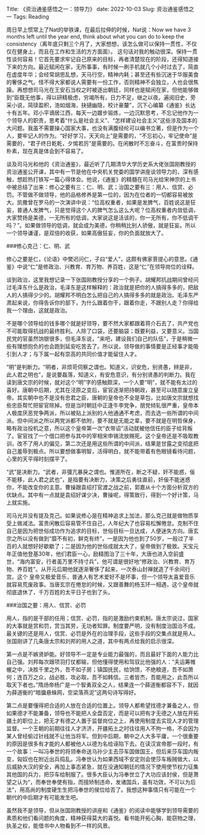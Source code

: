 Title: 《资治通鉴感悟之一：领导力》
date: 2022-10-03
Slug: 资治通鉴感悟之一
Tags: Reading



周日早上惯常上了Nat的举铁课，在最后拉伸的时候，Nat说：Now we have 3 months left until the year end, think about what you can do to keep the consistency（离年底只剩三个月了，大家想想，该怎么做可以保持一贯性，不仅仅在健身上，而且在工作和生活的方方面面）。 这句话对我的触动很深。保持一贯性谈何容易！它首先要求牢记自己原来的目标，再者清楚现在的阶段，还得知道接下来的方向。最近赋闲在家，无所事事，有时候一刷手机就几个小时过去了，简直在虚度年华；会经常胡思乱想，天马行空，精神内耗；甚至还有些沉迷于华服美食的奢侈之气。怪不得大家都说人需要有一份工作，否则精神不会独立，人也会很焦躁。再想想司马光在王安石当权之时被逐出朝廷，同样也是赋闲在家，但他能够做到“臣既无他事，得以研精极虑，穷竭所有，日力不足，继之以夜。遍阅旧史，旁采小说，简牍盈积，浩如烟海，抉擿幽隐，校计豪釐”，沉下心编纂《通鉴》长达十有五年。邓小平谪居江西，每天一边踱步锻炼，一边沉默思考，不忘记他作为一个领导人的职责，思考着“什么是社会主义”、“怎样建设社会主义”这些涉及国本的大问题。我虽不需要操心国家大事，也没有满腹经纶可以编书立著，但是作为一个人，要牢记人的作为。“好好学习，天天向上”是需要的，“不忘初心，牢记使命”是需要的，“君子终日乾乾，夕惕若厉”是需要的。在闲散时不忘奋斗，在富贵时保持朴素，现在真是体会到不容易了。



谈及司马光和他的《资治通鉴》，最近听了几期清华大学历史系大佬张国刚教授的资治通鉴公开课，其中有一节是他在中央机关党委的国学讲座谈领导力的，深有感触，想趁热打铁写一篇心得体会。他说，《通鉴》的精髓在司马光给宋神宗的上书中被总结了出来：修心之要有三：仁、明、武；治国之要有三：用人、信赏、必罚。不管做不做领导，他的品格修养是第一位的，因为在位者的一切都容易被放大。凯撒曾在罗马的一次演讲中说：“位高权重者，如果是发脾气，百姓说这是狂妄，普通人发脾气，只是觉得这个人的脾气怎么这么大呢？位高权重者内敛低调，大家赞扬是美德，一无所有的低调，大家说这是活该的，你一无所有，你不低调干吗？”。如果做领导的低调，就会成为美德，你稍稍比别人骄傲，就是狂妄。所以一个领导谦谨，是双倍的收获，如果高傲狂妄，你的负面就放大了。



###修心克己：仁、明、武



修心之要是仁，《论语》中樊迟问仁，子曰“爱人”，这颇有佛家菩提心的意思。《通鉴》中说“仁”是修政治、兴教育、育万物、养百姓，这是“仁”在领导岗位的诠释。



谈到政治，这里我想记录一下张国刚教授分享的一个例子。胡耀邦抗战期间曾经问过毛泽东什么是政治，毛泽东是这样解释的：政治就是把你的人搞得多多的，把敌人的人搞得少少的。胡耀邦不明白怎么把自己的人搞得多多的就是政治。毛泽东严肃起来说，你得告诉你的部下，为什么跟着你干，跟着你走，不跟别人走？你得给我一个理由，这就是政治。



不是哪个领导给的钱多哪个就是好领导，要不然大家都跟着蒋介石去了，共产党也不可能取得抗战的最终胜利。人除了口袋，还要脑袋；既要利益，又要意义。当国民党的官虽然饷银很多，但毛泽东说，“来吧，建设我们自己的队伍”，于是稍微一些有理想抱负的也会跑到延安吃苦去了。所以说，领导做的事情要是正经事才能吸引到人才；与下属一起有崇高的共同价值才能留住人才。



“明”是判断力。“明者，非烦苛伺察之谓也。知道义，识安危，别贤愚，辨是非，此人君之明也”，是说要磊落，知道义，有安危意识，有分别贤愚的判断力。我在读到唐文宗的时候，就对这个“明”字的感触颇深，一个人要“明”，就不能有太过的喜好。唐朝中后期，尤其在泾原之变后，宦官逐渐把持朝政，甚至可以随意废立皇帝。其实朝中也不是没有忠君之臣，唐朝的皇帝也不全是草包，比如唐文宗就想找些忠臣帮忙把宦官除掉。但是当时朝廷中正逢牛李党争，朋党倾轧很严重，皇帝本人极度厌恶党争两派，所以被贴上派别的人他通通不考虑，而去选一些所谓的中间派。但中间派之所以两党派都不依附，要不就是无能之辈，要不就是在明哲保身，略有政治投机之意，所以这个皇帝第一次“衣带诏”活动就被他信任的臣子给背叛了。宦官找了一个借口把参与其中的宰相宋申锡流放赐死。这个皇帝还是不吸取教训，改不了用人的偏见，第二次还是用这些所谓的中间派，结果是甘露之变彻底把自己羞辱到极点。所以要想做事明智，活得明白，就不能带着有色眼镜看待问题，心里的天平得时刻摆平了。



“武”是决断力。“武者，非彊亢暴戾之谓也。惟道所在，断之不疑，奸不能惑，佞不能移，此人君之武也”，是指要有决断力，决策之后勇往直前，奸佞不能迷惑你，不能改变你的主意。曹操跟袁绍打官渡之战之前，郭嘉从十个方面分析双方的优缺点。其中有一点就是袁绍好谋少决，曹操呢，得策致行，得到一个好计策，马上就实施。



司马光并没有提及克己。如果说修心是在精神追求上加法，那么克己就是做物质享受上做减法。富贵闲散后容易管不住自己，人年纪大了也容易松懈倦怠。克制不住自己是因为把世俗成功作为追求的目标，世俗目标一旦达成，人便迷失方向。唐玄宗之所以没有做到“靡不有初，鲜克有终”，一是因为他也到了50岁，一般过了半百的人就想好好歇歇了；二是因为他的世俗成就太大了，皇帝做到了极致。天宝元年正值他登基30年，他们君臣一心，励精图治了三十年，大唐也进入空前盛世，“海内富安，行者虽万里不持寸兵”，他可谓是很好地“修政治、兴教育、育万物、养百姓”。从开元后期他就逐渐奢侈了起来，一次泰山封禅就造了千余间行宫。这个 皇帝又极爱音乐，普通人有艺术爱好不是坏事，但一个领导太喜爱音乐就容易荒废政事。当唐玄宗在倦怠的时候，又跟善舞的杨玉环一相遇，这个皇帝就彻底退休了，千万百姓的太平日子也到了头。



###治国之要：用人、信赏、必罚



用人，指的是干部的任用；信赏、必罚，指的是激励约束机制。唐太宗说过，国家的大事就是赏和罚，赏当其劳，无功者知罪。制度要严明，没有制度治国治不成。最关键的还是用人，信赏、必罚是外在的治理手段，这些手段的交集点就是用人。张国刚讲了几条唐太宗和刘邦的用人之道，其中有两点给我的启示很深。

第一点是不嫉贤妒能。好领导不一定是专业能力最强的，而且最好下面的人能力比自己强。刘邦每次跟项羽打仗都输，但他懂得使用和驾驭比他强的人：“夫运筹帷幄之中，决胜千里之外，吾不如子房；镇国抚民，给饷馈，不绝粮道，吾不如萧何；连百万之众，战必胜，攻必取，吾不如韩信。三者皆杰，吾能用之，此吾所以取天下者也。”隋炀帝杨广是一个智勇双全之人，结果连一个薛道衡都容不下，就因为薛道衡的“暗牖悬蛛网，空梁落燕泥”这两句诗写得好。

第二点是要懂得把合适的人放在合适的位置上。领导人都希望找德才兼备之人，但如果德才不能兼备，领导也不能把人全盘否定，而是可以把有才无德之人放在开拓疆土的职位上，把无才有德之人置于监督岗位之上，再使用制度去实现人才的管理监督。一个王朝的前期往往人才济济，开疆拓土之时往往用人不拘一格，不会因为某人曾经偷过针线就不让他当将军。但到中后期，朝中之人大多平庸，一个很重要的原因是很多有才能的人都被他人以德为名给诬陷下去。在读汉宣帝那一段时，有一个故事：一叫冯奉世的将领奉命送乌孙少主去莎车国做国王，但后来莎车国内叛变，匈奴也在附近出兵捣乱。冯奉世认为如果西域不安定则会使莎车叛贼做大，以后威胁大汉的安全，再加上事态紧急，就在没通知朝廷的情况下使用使节权力征集其他国的兵力，把莎车给制服了。很多大臣认为冯奉世立了大功应该封侯，但是萧望之认为“，而奉世奉使有指，而擅矫制违命，发诸国兵，虽有功效，不可以为后法”，用高尚的制度硬生生把冯奉世的侯位给否了。我想这种事情只有可能在一个朝代的中后期才有可能发生吧。



虽然我不是领导，但从张国刚教授的讲座和《通鉴》的阅读中能够学到领导需要的素质和他们看问题的角度，精神获得莫大的喜悦。看书能开拓心胸，能窃物之理，执圣之权，能借书中人物看到不一样的风景。